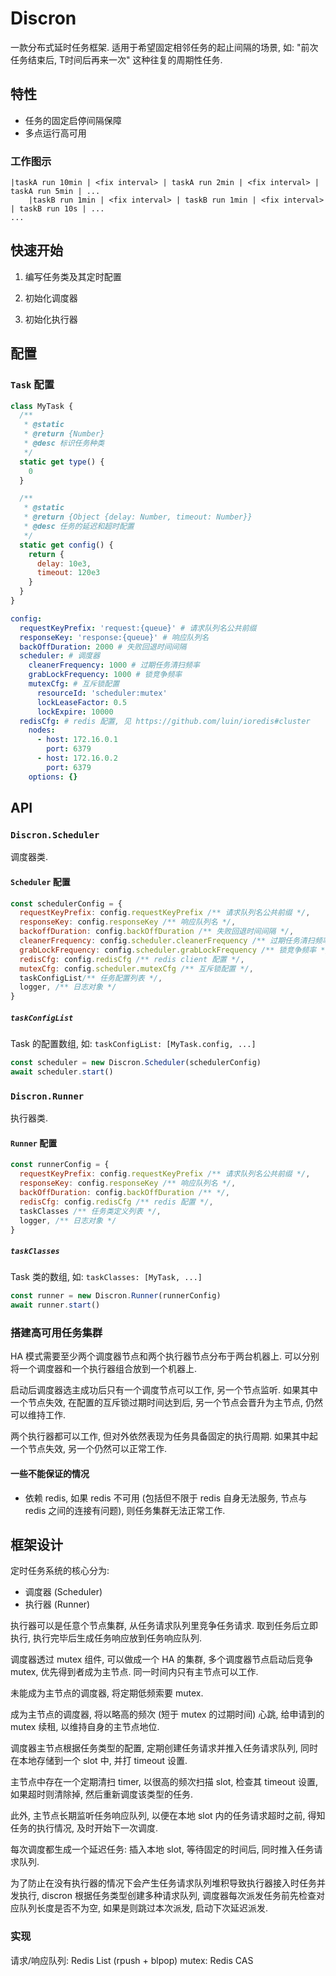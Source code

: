 Discron
===

一款分布式延时任务框架. 适用于希望固定相邻任务的起止间隔的场景, 如: "前次任务结束后, T时间后再来一次" 这种往复的周期性任务.

## 特性

- 任务的固定启停间隔保障
- 多点运行高可用

### 工作图示

```
|taskA run 10min | <fix interval> | taskA run 2min | <fix interval> | taskA run 5min | ...
    |taskB run 1min | <fix interval> | taskB run 1min | <fix interval> | taskB run 10s | ...
...
```

## 快速开始

1. 编写任务类及其定时配置

2. 初始化调度器

3. 初始化执行器

## 配置

### `Task` 配置

```js
class MyTask {
  /**
   * @static
   * @return {Number}
   * @desc 标识任务种类
   */
  static get type() {
    0
  }

  /**
   * @static
   * @return {Object {delay: Number, timeout: Number}}
   * @desc 任务的延迟和超时配置
   */
  static get config() {
    return {
      delay: 10e3,
      timeout: 120e3
    }
  }
}
```

```yml
config:
  requestKeyPrefix: 'request:{queue}' # 请求队列名公共前缀
  responseKey: 'response:{queue}' # 响应队列名
  backOffDuration: 2000 # 失败回退时间间隔
  scheduler: # 调度器
    cleanerFrequency: 1000 # 过期任务清扫频率
    grabLockFrequency: 1000 # 锁竞争频率
    mutexCfg: # 互斥锁配置
      resourceId: 'scheduler:mutex'
      lockLeaseFactor: 0.5
      lockExpire: 10000
  redisCfg: # redis 配置, 见 https://github.com/luin/ioredis#cluster
    nodes:
      - host: 172.16.0.1
        port: 6379
      - host: 172.16.0.2
        port: 6379
    options: {}
```

## API

### `Discron.Scheduler`

调度器类.

#### `Scheduler` 配置

```js
const schedulerConfig = {
  requestKeyPrefix: config.requestKeyPrefix /** 请求队列名公共前缀 */,
  responseKey: config.responseKey /** 响应队列名 */,
  backoffDuration: config.backOffDuration /** 失败回退时间间隔 */,
  cleanerFrequency: config.scheduler.cleanerFrequency /** 过期任务清扫频率 */,
  grabLockFrequency: config.scheduler.grabLockFrequency /** 锁竞争频率 */,
  redisCfg: config.redisCfg /** redis client 配置 */,
  mutexCfg: config.scheduler.mutexCfg /** 互斥锁配置 */,
  taskConfigList/** 任务配置列表 */,
  logger, /** 日志对象 */
}
```

##### `taskConfigList`

Task 的配置数组, 如: `taskConfigList: [MyTask.config, ...]`

```js
const scheduler = new Discron.Scheduler(schedulerConfig)
await scheduler.start()
```

### `Discron.Runner`

执行器类.

#### `Runner` 配置

```js
const runnerConfig = {
  requestKeyPrefix: config.requestKeyPrefix /** 请求队列名公共前缀 */,
  responseKey: config.responseKey /** 响应队列名 */,
  backOffDuration: config.backOffDuration /** */,
  redisCfg: config.redisCfg /** redis 配置 */,
  taskClasses /** 任务类定义列表 */,
  logger, /** 日志对象 */
}
```

##### `taskClasses`

Task 类的数组, 如: `taskClasses: [MyTask, ...]`

```js
const runner = new Discron.Runner(runnerConfig)
await runner.start()
```

### 搭建高可用任务集群

HA 模式需要至少两个调度器节点和两个执行器节点分布于两台机器上. 可以分别将一个调度器和一个执行器组合放到一个机器上.

启动后调度器选主成功后只有一个调度节点可以工作, 另一个节点监听. 如果其中一个节点失效, 在配置的互斥锁过期时间达到后, 另一个节点会晋升为主节点, 仍然可以维持工作.

两个执行器都可以工作, 但对外依然表现为任务具备固定的执行周期. 如果其中起一个节点失效, 另一个仍然可以正常工作.

#### 一些不能保证的情况

- 依赖 redis, 如果 redis 不可用 (包括但不限于 redis 自身无法服务, 节点与 redis 之间的连接有问题), 则任务集群无法正常工作.

## 框架设计

定时任务系统的核心分为:

- 调度器 (Scheduler)
- 执行器 (Runner)

执行器可以是任意个节点集群, 从任务请求队列里竞争任务请求. 取到任务后立即执行, 执行完毕后生成任务响应放到任务响应队列.

调度器透过 mutex 组件, 可以做成一个 HA 的集群, 多个调度器节点启动后竞争 mutex, 优先得到者成为主节点. 同一时间内只有主节点可以工作.

未能成为主节点的调度器, 将定期低频索要 mutex.

成为主节点的调度器, 将以略高的频次 (短于 mutex 的过期时间) 心跳, 给申请到的 mutex 续租, 以维持自身的主节点地位.

调度器主节点根据任务类型的配置, 定期创建任务请求并推入任务请求队列, 同时在本地存储到一个 slot 中, 并打 timeout 设置.

主节点中存在一个定期清扫 timer, 以很高的频次扫描 slot, 检查其 timeout 设置, 如果超时则清除掉, 然后重新调度该类型的任务.

此外, 主节点长期监听任务响应队列, 以便在本地 slot 内的任务请求超时之前, 得知任务的执行情况, 及时开始下一次调度.

每次调度都生成一个延迟任务: 插入本地 slot, 等待固定的时间后, 同时推入任务请求队列.

为了防止在没有执行器的情况下会产生任务请求队列堆积导致执行器接入时任务并发执行, discron 根据任务类型创建多种请求队列, 调度器每次派发任务前先检查对应队列长度是否不为空, 如果是则跳过本次派发, 启动下次延迟派发.

### 实现

请求/响应队列: Redis List (rpush + blpop)
mutex: Redis CAS